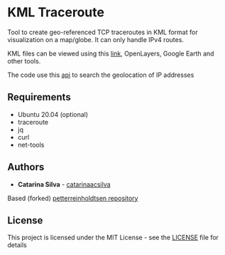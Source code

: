 # KML Traceroute

Tool to create geo-referenced TCP traceroutes in KML format for visualization on a map/globe.  It can only handle IPv4 routes.

KML files can be viewed using this [link](http://ivanrublev.me/kml/), OpenLayers, Google Earth and other tools.

The code use this [api](https://freegeoip.live/) to search the geolocation of IP addresses

## Requirements

- Ubuntu 20.04 (optional)
- traceroute
- jq
- curl
- net-tools

## Authors

* **Catarina Silva** - [catarinaacsilva](https://github.com/catarinaacsilva)

Based (forked) [petterreinholdtsen repository](https://github.com/petterreinholdtsen/kmltraceroute)

## License

This project is licensed under the MIT License - see the [LICENSE](LICENSE) file for details